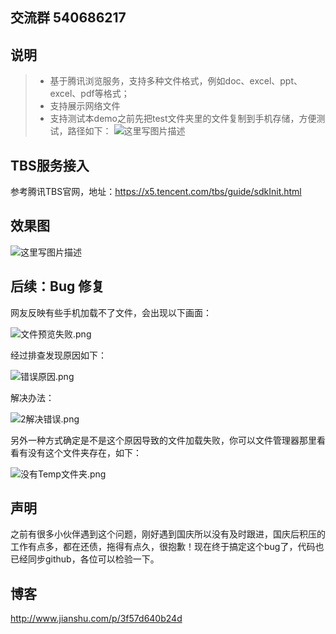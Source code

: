 ## 交流群 540686217

## 说明

> * 基于腾讯浏览服务，支持多种文件格式，例如doc、excel、ppt、excel、pdf等格式；
> * 支持展示网络文件
> * 支持测试本demo之前先把test文件夹里的文件复制到手机存储，方便测试，路径如下：
![这里写图片描述](https://github.com/ZhongXiaoHong/superFileView/blob/master/path.png?raw=true)

## TBS服务接入

参考腾讯TBS官网，地址：https://x5.tencent.com/tbs/guide/sdkInit.html

## 效果图
![这里写图片描述](https://github.com/ZhongXiaoHong/superFileView/blob/master/record.gif?raw=true)

## 后续：Bug 修复
网友反映有些手机加载不了文件，会出现以下画面：

![文件预览失败.png](http://upload-images.jianshu.io/upload_images/4447058-2268af81ee6d4dee.png?imageMogr2/auto-orient/strip%7CimageView2/2/w/1240)

经过排查发现原因如下：

![错误原因.png](http://upload-images.jianshu.io/upload_images/4447058-75bc9558f63f5a5d.png?imageMogr2/auto-orient/strip%7CimageView2/2/w/1240)

解决办法：

![2解决错误.png](http://upload-images.jianshu.io/upload_images/4447058-de46de169150eaab.png?imageMogr2/auto-orient/strip%7CimageView2/2/w/1240)

另外一种方式确定是不是这个原因导致的文件加载失败，你可以文件管理器那里看看有没有这个文件夹存在，如下：

![没有Temp文件夹.png](http://upload-images.jianshu.io/upload_images/4447058-49a21aa175bdc927.png?imageMogr2/auto-orient/strip%7CimageView2/2/w/1240)

## 声明
之前有很多小伙伴遇到这个问题，刚好遇到国庆所以没有及时跟进，国庆后积压的工作有点多，都在还债，拖得有点久，很抱歉！现在终于搞定这个bug了，代码也已经同步github，各位可以检验一下。

## 博客
http://www.jianshu.com/p/3f57d640b24d
